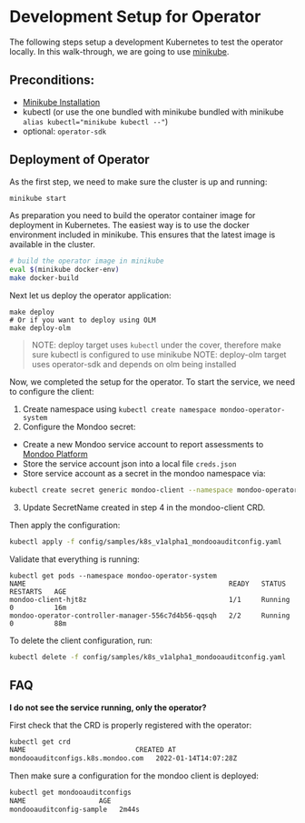 # Development Setup for Operator

The following steps setup a development Kubernetes to test the operator locally. In this walk-through, we are going to use [minikube](https://minikube.sigs.k8s.io/docs/).

## Preconditions:

- [Minikube Installation](https://minikube.sigs.k8s.io/docs/start/)
- kubectl (or use the one bundled with minikube bundled with minikube `alias kubectl="minikube kubectl --"`)
- optional: `operator-sdk`

## Deployment of Operator

As the first step, we need to make sure the cluster is up and running:

```bash
minikube start
```

As preparation you need to build the operator container image for deployment in Kubernetes. The easiest way is to use the docker environment included in minikube. This ensures that the latest image is available in the cluster.

```bash
# build the operator image in minikube
eval $(minikube docker-env)
make docker-build
```

Next let us deploy the operator application:

```
make deploy
# Or if you want to deploy using OLM
make deploy-olm
```

> NOTE: deploy target uses `kubectl` under the cover, therefore make sure kubectl is configured to use minikube
> NOTE: deploy-olm target uses operator-sdk and depends on olm being installed

Now, we completed the setup for the operator. To start the service, we need to configure the client:

1. Create namespace using `kubectl create namespace mondoo-operator-system`
2. Configure the Mondoo secret:

- Create a new Mondoo service account to report assessments to [Mondoo Platform](https://mondoo.com/docs/platform/service_accounts)
- Store the service account json into a local file `creds.json`
- Store service account as a secret in the mondoo namespace via:

```bash
kubectl create secret generic mondoo-client --namespace mondoo-operator-system --from-file=config=creds.json
```

3. Update SecretName created in step 4 in the mondoo-client CRD.

Then apply the configuration:

```bash
kubectl apply -f config/samples/k8s_v1alpha1_mondooauditconfig.yaml
```

Validate that everything is running:

```
kubectl get pods --namespace mondoo-operator-system
NAME                                                  READY   STATUS    RESTARTS   AGE
mondoo-client-hjt8z                                   1/1     Running   0          16m
mondoo-operator-controller-manager-556c7d4b56-qqsqh   2/2     Running   0          88m
```

To delete the client configuration, run:

```bash
kubectl delete -f config/samples/k8s_v1alpha1_mondooauditconfig.yaml
```

## FAQ

**I do not see the service running, only the operator?**

First check that the CRD is properly registered with the operator:

```bash
kubectl get crd
NAME                           CREATED AT
mondooauditconfigs.k8s.mondoo.com   2022-01-14T14:07:28Z
```

Then make sure a configuration for the mondoo client is deployed:

```bash
kubectl get mondooauditconfigs
NAME                  AGE
mondooauditconfig-sample   2m44s
```
